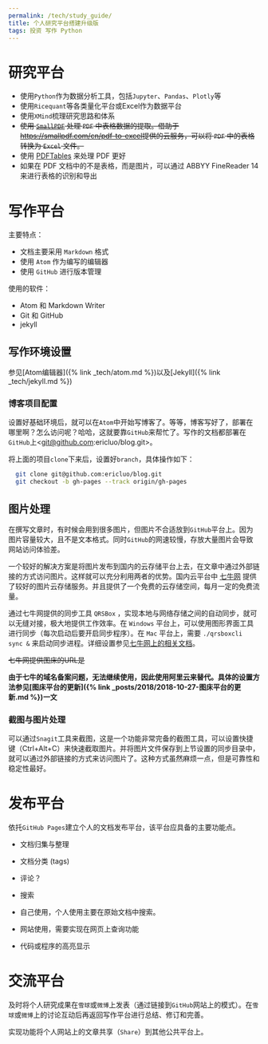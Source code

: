 ```yaml
---
permalink: /tech/study_guide/
title: 个人研究平台搭建升级版
tags: 投资 写作 Python
---
```



# 研究平台

- 使用`Python`作为数据分析工具，包括`Jupyter`、`Pandas`、`Plotly`等
- 使用`Ricequant`等各类量化平台或Excel作为数据平台
- 使用`XMind`梳理研究思路和体系
- ~~使用 [`SmallPDF`](https://smallpdf.com/cn) 处理 `PDF` 中表格数据的提取。借助于<https://smallpdf.com/cn/pdf-to-excel>提供的云服务，可以将 `PDF` 中的表格转换为 `Excel` 文件。~~
- 使用 [PDFTables](https://pdftables.com/) 来处理 PDF 更好
- 如果在 PDF 文档中的不是表格，而是图片，可以通过 ABBYY FineReader 14 来进行表格的识别和导出

# 写作平台

主要特点：

- 文档主要采用 `Markdown` 格式
- 使用 `Atom` 作为编写的编辑器
- 使用 `GitHub` 进行版本管理

使用的软件：

- Atom 和 Markdown Writer
- Git 和 GitHub
- jekyll

## 写作环境设置

参见[Atom编辑器]({% link _tech/atom.md %})以及[Jekyll]({% link _tech/jekyll.md %})

### 博客项目配置

设置好基础环境后，就可以在`Atom`中开始写博客了。等等，博客写好了，部署在哪里啊？怎么访问呢？哈哈，这就要靠`GitHub`来帮忙了。写作的文档都部署在`GitHub`上<git@github.com:ericluo/blog.git>。

将上面的项目`clone`下来后，设置好`branch`，具体操作如下：

```bash
  git clone git@github.com:ericluo/blog.git
  git checkout -b gh-pages --track origin/gh-pages
```

## 图片处理

在撰写文章时，有时候会用到很多图片，但图片不合适放到`GitHub`平台上。因为图片容量较大，且不是文本格式。同时`GitHub`的网速较慢，存放大量图片会导致网站访问体验差。

一个较好的解决方案是将图片发布到国内的云存储平台上去，在文章中通过外部链接的方式访问图片。这样就可以充分利用两者的优势。国内云平台中 [七牛网](http://www.qiniu.com/) 提供了较好的图片云存储服务。并且提供了一个免费的云存储空间，每月一定的免费流量。

通过七牛网提供的同步工具 `QRSBox` ，实现本地与网络存储之间的自动同步，就可以无缝对接，极大地提供工作效率。在 `Windows` 平台上，可以使用图形界面工具进行同步（每次启动后要开启同步程序）。在 `Mac` 平台上，需要 `./qrsboxcli sync &` 来启动同步进程。详细设置参见[七牛网上的相关文档](http://developer.qiniu.com/docs/v6/tools/qrsbox.html)。

~~七牛网提供图床的URL是~~

**由于七牛的域名备案问题，无法继续使用，因此使用阿里云来替代。具体的设置方法参见[图床平台的更新]({% link _posts/2018/2018-10-27-图床平台的更新.md %})一文**

### 截图与图片处理

可以通过`Snagit`工具来截图，这是一个功能非常完备的截图工具，可以设置快捷键（Ctrl+Alt+C）来快速截取图片。并将图片文件保存到上节设置的同步目录中，就可以通过外部链接的方式来访问图片了。这种方式虽然麻烦一点，但是可靠性和稳定性最好。

# 发布平台

依托`GitHub Pages`建立个人的文档发布平台，该平台应具备的主要功能点。

- 文档归集与整理

- 文档分类 (tags)

- 评论？

- 搜索

- 自己使用，个人使用主要在原始文档中搜索。

- 网站使用，需要实现在网页上查询功能

- 代码或程序的高亮显示

# 交流平台

及时将个人研究成果在`雪球`或`微博`上发表（通过链接到`GitHub`网站上的模式）。在`雪球`或`微博`上的讨论互动后再返回写作平台进行总结、修订和完善。

实现功能将个人网站上的文章共享（`Share`）到其他公共平台上。
